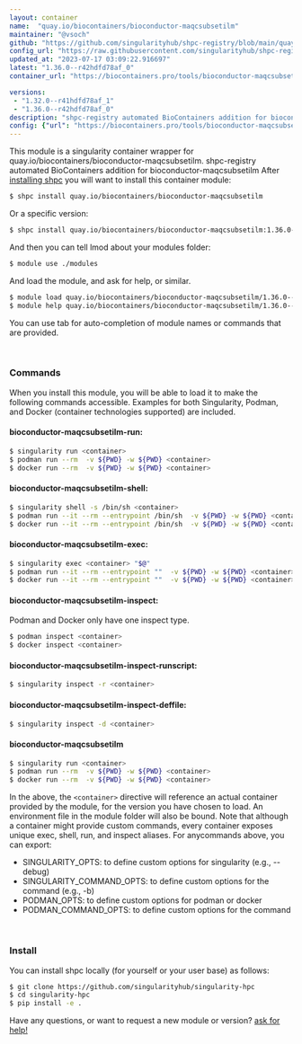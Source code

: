 ```yaml
---
layout: container
name:  "quay.io/biocontainers/bioconductor-maqcsubsetilm"
maintainer: "@vsoch"
github: "https://github.com/singularityhub/shpc-registry/blob/main/quay.io/biocontainers/bioconductor-maqcsubsetilm/container.yaml"
config_url: "https://raw.githubusercontent.com/singularityhub/shpc-registry/main/quay.io/biocontainers/bioconductor-maqcsubsetilm/container.yaml"
updated_at: "2023-07-17 03:09:22.916697"
latest: "1.36.0--r42hdfd78af_0"
container_url: "https://biocontainers.pro/tools/bioconductor-maqcsubsetilm"

versions:
 - "1.32.0--r41hdfd78af_1"
 - "1.36.0--r42hdfd78af_0"
description: "shpc-registry automated BioContainers addition for bioconductor-maqcsubsetilm"
config: {"url": "https://biocontainers.pro/tools/bioconductor-maqcsubsetilm", "maintainer": "@vsoch", "description": "shpc-registry automated BioContainers addition for bioconductor-maqcsubsetilm", "latest": {"1.36.0--r42hdfd78af_0": "sha256:2b9724ef8aa17ced95b461311d466353ad6285081d1dd9ce312e2d18f8755dcc"}, "tags": {"1.32.0--r41hdfd78af_1": "sha256:e31b095c84a21901794d31aebce9107efe521e1b013312c91b307876c35261ee", "1.36.0--r42hdfd78af_0": "sha256:2b9724ef8aa17ced95b461311d466353ad6285081d1dd9ce312e2d18f8755dcc"}, "docker": "quay.io/biocontainers/bioconductor-maqcsubsetilm"}
---
```


This module is a singularity container wrapper for quay.io/biocontainers/bioconductor-maqcsubsetilm.
shpc-registry automated BioContainers addition for bioconductor-maqcsubsetilm
After [installing shpc](#install) you will want to install this container module:


```bash
$ shpc install quay.io/biocontainers/bioconductor-maqcsubsetilm
```

Or a specific version:

```bash
$ shpc install quay.io/biocontainers/bioconductor-maqcsubsetilm:1.36.0--r42hdfd78af_0
```

And then you can tell lmod about your modules folder:

```bash
$ module use ./modules
```

And load the module, and ask for help, or similar.

```bash
$ module load quay.io/biocontainers/bioconductor-maqcsubsetilm/1.36.0--r42hdfd78af_0
$ module help quay.io/biocontainers/bioconductor-maqcsubsetilm/1.36.0--r42hdfd78af_0
```

You can use tab for auto-completion of module names or commands that are provided.

<br>

### Commands

When you install this module, you will be able to load it to make the following commands accessible.
Examples for both Singularity, Podman, and Docker (container technologies supported) are included.

#### bioconductor-maqcsubsetilm-run:

```bash
$ singularity run <container>
$ podman run --rm  -v ${PWD} -w ${PWD} <container>
$ docker run --rm  -v ${PWD} -w ${PWD} <container>
```

#### bioconductor-maqcsubsetilm-shell:

```bash
$ singularity shell -s /bin/sh <container>
$ podman run --it --rm --entrypoint /bin/sh  -v ${PWD} -w ${PWD} <container>
$ docker run --it --rm --entrypoint /bin/sh  -v ${PWD} -w ${PWD} <container>
```

#### bioconductor-maqcsubsetilm-exec:

```bash
$ singularity exec <container> "$@"
$ podman run --it --rm --entrypoint ""  -v ${PWD} -w ${PWD} <container> "$@"
$ docker run --it --rm --entrypoint ""  -v ${PWD} -w ${PWD} <container> "$@"
```

#### bioconductor-maqcsubsetilm-inspect:

Podman and Docker only have one inspect type.

```bash
$ podman inspect <container>
$ docker inspect <container>
```

#### bioconductor-maqcsubsetilm-inspect-runscript:

```bash
$ singularity inspect -r <container>
```

#### bioconductor-maqcsubsetilm-inspect-deffile:

```bash
$ singularity inspect -d <container>
```



#### bioconductor-maqcsubsetilm

```bash
$ singularity run <container>
$ podman run --rm  -v ${PWD} -w ${PWD} <container>
$ docker run --rm  -v ${PWD} -w ${PWD} <container>
```


In the above, the `<container>` directive will reference an actual container provided
by the module, for the version you have chosen to load. An environment file in the
module folder will also be bound. Note that although a container
might provide custom commands, every container exposes unique exec, shell, run, and
inspect aliases. For anycommands above, you can export:

 - SINGULARITY_OPTS: to define custom options for singularity (e.g., --debug)
 - SINGULARITY_COMMAND_OPTS: to define custom options for the command (e.g., -b)
 - PODMAN_OPTS: to define custom options for podman or docker
 - PODMAN_COMMAND_OPTS: to define custom options for the command

<br>

### Install

You can install shpc locally (for yourself or your user base) as follows:

```bash
$ git clone https://github.com/singularityhub/singularity-hpc
$ cd singularity-hpc
$ pip install -e .
```

Have any questions, or want to request a new module or version? [ask for help!](https://github.com/singularityhub/singularity-hpc/issues)